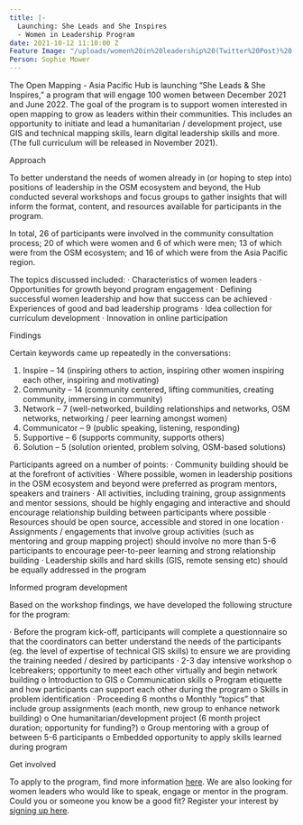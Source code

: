```yaml
---
title: |-
  Launching: She Leads and She Inspires
  - Women in Leadership Program
date: 2021-10-12 11:10:00 Z
Feature Image: "/uploads/women%20in%20leadership%20(Twitter%20Post)%20(2).png"
Person: Sophie Mower
---
```


 
The Open Mapping - Asia Pacific Hub is launching “She Leads & She Inspires,” a program that will engage 100 women between December 2021 and June 2022. The goal of the program is to support women interested in open mapping to grow as leaders within their communities. This includes an opportunity to initiate and lead a humanitarian / development project, use GIS and technical mapping skills, learn digital leadership skills and more. (The full curriculum will be released in November 2021).
 
Approach

To better understand the needs of women already in (or hoping to step into) positions of leadership in the OSM ecosystem and beyond, the Hub conducted several workshops and focus groups to gather insights that will inform the format, content, and resources available for participants in the program.
 
 
In total, 26 of participants were involved in the community consultation process; 20 of which were women and 6 of which were men; 13 of which were from the OSM ecosystem; and 16 of which were from the Asia Pacific region.
 
The topics discussed included:
·   	Characteristics of women leaders
·   	Opportunities for growth beyond program engagement
·   	Defining successful women leadership and how that success can be achieved
·   	Experiences of good and bad leadership programs
·   	Idea collection for curriculum development
·   	Innovation in online participation
 
Findings
 
Certain keywords came up repeatedly in the conversations:
1. 	Inspire – 14 (inspiring others to action, inspiring other women inspiring each other, inspiring and motivating)
2. 	Community – 14 (community centered, lifting communities, creating community, immersing in community)
3. 	Network – 7 (well-networked, building relationships and networks, OSM networks, networking / peer learning amongst women)
4. 	Communicator – 9 (public speaking, listening, responding)
5. 	Supportive – 6 (supports community, supports others)
6. 	Solution – 5 (solution oriented, problem solving, OSM-based solutions)
 
Participants agreed on a number of points:
·   	Community building should be at the forefront of activities
·   	Where possible, women in leadership positions in the OSM ecosystem and beyond were preferred as program mentors, speakers and trainers
·   	All activities, including training, group assignments and mentor sessions, should be highly engaging and interactive and should encourage relationship building between participants where possible
·   	Resources should be open source, accessible and stored in one location
·   	Assignments / engagements that involve group activities (such as mentoring and group mapping project) should involve no more than 5-6 participants to encourage peer-to-peer learning and strong relationship building
·   	Leadership skills and hard skills (GIS, remote sensing etc) should be equally addressed in the program

 
Informed program development
 
Based on the workshop findings, we have developed the following structure for the program:
 
·   	Before the program kick-off, participants will complete a questionnaire so that the coordinators can better understand the needs of the participants (eg. the level of expertise of technical GIS skills) to ensure we are providing the training needed / desired by participants
·   	2-3 day intensive workshop
o   Icebreakers; opportunity to meet each other virtually and begin network building
o   Introduction to GIS
o   Communication skills
o   Program etiquette and how participants can support each other during the program
o   Skills in problem identification
·   	Proceeding 6 months
o   Monthly “topics” that include group assignments (each month, new group to enhance network building)
o   One humanitarian/development project (6 month project duration; opportunity for funding?)
o   Group mentoring with a group of between 5-6 participants
o   Embedded opportunity to apply skills learned during program
 
Get involved

To apply to the program, find more information [here](https://hotosm.bamboohr.com/jobs/view.php?id=61). We are also looking for women leaders who would like to speak, engage or mentor in the program. Could you or someone you know be a good fit? Register your interest by [signing up here](https://docs.google.com/forms/d/e/1FAIpQLSdEyxkOyQF3SsaC_N7XwYumlJqL85ljdjqvYJ3-JUdf8C4xIw/viewform).

